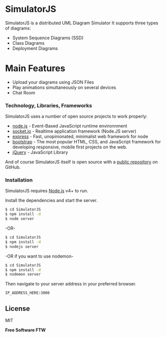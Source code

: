 # SimulatorJS

SimulatorJS is a distributed UML Diagram Simulator
It supports three types of diagrams:

  - System Sequence Diagrams (SSD)
  - Class Diagrams
  - Deployment Diagrams

# Main Features

  - Upload your diagrams using JSON Files
  - Play animations simultaneously on several devices
  - Chat Room

### Technology, Libraries, Frameworks

SimulatorJS uses a number of open source projects to work properly:

* [node.js] - Event-Based JavaScript runtime environnment
* [socket.io] - Realtime application framework (Node.JS server)
* [express] - Fast, unopinionated, minimalist web framework for node
* [bootstrap] - The most popular HTML, CSS, and JavaScript framework for developing responsive, mobile first projects on the web. 
* [jQuery] - JavaScript Library 

And of course SimulatorJS itself is open source with a [public repository][git-repo-url] on GitHub.

### Installation

SimulatorJS requires [Node.js](https://nodejs.org/) v4+ to run.

Install the dependencies and start the server.

```sh
$ cd SimulatorJS
$ npm install -d
$ node server
```
-OR-

```sh
$ cd SimulatorJS
$ npm install -d
$ nodejs server
```

-OR if you want to use nodemon-

```sh
$ cd SimulatorJS
$ npm install -d
$ nodemon server
```

Then navigate to your server address in your preferred browser.

```sh
IP_ADDRESS_HERE:3000
```

License
----

MIT


**Free Software FTW**

   [git-repo-url]: <https://github.com/DIT029Team08/SimulatorJS>
   [bootstrap]: <https://github.com/twbs/bootstrap>
   [jQuery]: <https://github.com/jquery/jquery>
   [socket.io]: <https://github.com/socketio/socket.io>
   [node.js]: <https://github.com/nodejs>
   [express]: <https://github.com/expressjs/express>

   [PlDb]: <https://github.com/joemccann/dillinger/tree/master/plugins/dropbox/README.md>
   [PlGh]: <https://github.com/joemccann/dillinger/tree/master/plugins/github/README.md>
   [PlGd]: <https://github.com/joemccann/dillinger/tree/master/plugins/googledrive/README.md>
   [PlOd]: <https://github.com/joemccann/dillinger/tree/master/plugins/onedrive/README.md>
   [PlMe]: <https://github.com/joemccann/dillinger/tree/master/plugins/medium/README.md>
   [PlGa]: <https://github.com/RahulHP/dillinger/blob/master/plugins/googleanalytics/README.md>
